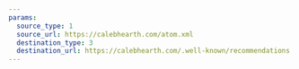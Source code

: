 ```yaml
---
params:
  source_type: 1
  source_url: https://calebhearth.com/atom.xml
  destination_type: 3
  destination_url: https://calebhearth.com/.well-known/recommendations.opml
---
```


